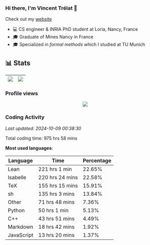 ### Hi there, I'm Vincent Trélat 👋

Check out my [website](https://vtrelat.github.io)

-   💻 CS engineer & INRIA PhD student at Loria, Nancy, France
-   🎓 Graduate of Mines Nancy in France
-   🎓 Specialized in _formal methods_ which I studied at TU Munich

## 📊 **Stats**

| <img align="center" src="https://readme-stats.clckblog.space/api?username=VTrelat&show_icons=true&include_all_commits=true&theme=tokyonight&hide_border=true" /> | <img align="center" src="https://readme-stats.clckblog.space/api/top-langs/?username=VTrelat&layout=compact&theme=tokyonight&hide_border=true" /> |
| ---------------------------------------------------------------------------------------------------------------------------------------------------------------- | ------------------------------------------------------------------------------------------------------------------------------------------------- |

### Profile views

<p align="center">
 <img src="https://profile-counter.glitch.me/VTrelat/count.svg" />
</p>

<!--automations-->
### Coding Activity
_Last updated: 2024-10-09 00:38:30_

Total coding time: 975 hrs 58 mins

**Most used languages**:

| Language | Time | Percentage |
| ------------- | ------------- | ------------- |
| Lean | 221 hrs 1 min | 22.65% |
| Isabelle | 220 hrs 24 mins | 22.58% |
| TeX | 155 hrs 15 mins | 15.91% |
| sh | 135 hrs 3 mins | 13.84% |
| Other | 71 hrs 48 mins | 7.36% |
| Python | 50 hrs 1 min | 5.13% |
| C++ | 43 hrs 51 mins | 4.49% |
| Markdown | 18 hrs 42 mins | 1.92% |
| JavaScript | 13 hrs 20 mins | 1.37% |

